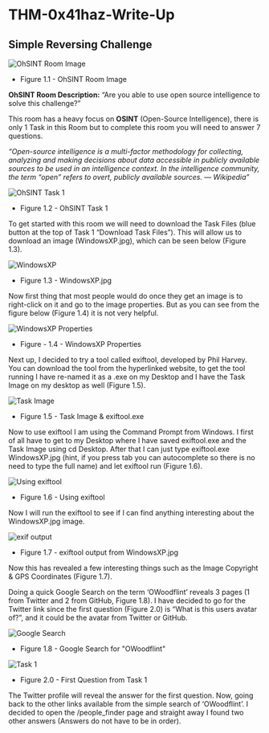 # THM-0x41haz-Write-Up
## Simple Reversing Challenge


![OhSINT Room Image](https://user-images.githubusercontent.com/29344252/172438032-abff2b5e-de9b-4763-83cc-6eaa52d24cf8.png?style=centerme)

 
- Figure 1.1 - OhSINT Room Image

**OhSINT Room Description:** “Are you able to use open source intelligence to solve this challenge?”

This room has a heavy focus on **OSINT** (Open-Source Intelligence), there is only 1 Task in this Room but to complete this room you will need to answer 7 questions.

*“Open-source intelligence is a multi-factor methodology for collecting, analyzing and making decisions about data accessible in publicly available sources to be used in an intelligence context. In the intelligence community, the term “open” refers to overt, publicly available sources. — Wikipedia”*

![OhSINT Task 1](https://user-images.githubusercontent.com/29344252/172439411-dca6094b-ea20-4aa9-8554-3409a409007d.png)

- Figure 1.2 - OhSINT Task 1

To get started with this room we will need to download the Task Files (blue button at the top of Task 1 “Download Task Files”). This will allow us to download an image (WindowsXP.jpg), which can be seen below (Figure 1.3).

![WindowsXP](https://user-images.githubusercontent.com/29344252/172439458-f4c61d9c-60a8-4301-80ef-0613a419e441.jpg)

- Figure 1.3 - WindowsXP.jpg

Now first thing that most people would do once they get an image is to right-click on it and go to the image properties. But as you can see from the figure below (Figure 1.4) it is not very helpful.

![WindowsXP Properties](https://user-images.githubusercontent.com/29344252/172440253-21787f78-1a3a-472b-97d0-e6ee427cc56f.png)

- Figure - 1.4 - WindowsXP Properties

Next up, I decided to try a tool called exiftool, developed by Phil Harvey. You can download the tool from the hyperlinked website, to get the tool running I have re-named it as a .exe on my Desktop and I have the Task Image on my desktop as well (Figure 1.5).

![Task Image](https://user-images.githubusercontent.com/29344252/172440405-e0d5f061-01c9-4518-b615-65dfcaab285a.png)

- Figure 1.5 - Task Image & exiftool.exe

Now to use exiftool I am using the Command Prompt from Windows. I first of all have to get to my Desktop where I have saved exiftool.exe and the Task Image using cd Desktop. After that I can just type exiftool.exe WindowsXP.jpg (hint, if you press tab you can autocomplete so there is no need to type the full name) and let exiftool run (Figure 1.6).

![Using exiftool](https://user-images.githubusercontent.com/29344252/172440489-4b0b2692-eeac-4196-adad-cccffee27c95.png)

- Figure 1.6 - Using exiftool

Now I will run the exiftool to see if I can find anything interesting about the WindowsXP.jpg image.

![exif output](https://user-images.githubusercontent.com/29344252/172440581-269a3e9c-8b8a-4373-8e7e-3e310307f42a.png)

- Figure 1.7 - exiftool output from WindowsXP.jpg

Now this has revealed a few interesting things such as the Image Copyright & GPS Coordinates (Figure 1.7).

Doing a quick Google Search on the term ‘OWoodflint’ reveals 3 pages (1 from Twitter and 2 from GitHub, Figure 1.8). I have decided to go for the Twitter link since the first question (Figure 2.0) is “What is this users avatar of?”, and it could be the avatar from Twitter or GitHub.

![Google Search](https://user-images.githubusercontent.com/29344252/172440736-5a9059cb-d6f7-416d-aed1-61696cf7f5e5.png)

- Figure 1.8 - Google Search for "OWoodflint"

![Task 1](https://user-images.githubusercontent.com/29344252/172440837-8c998d97-893e-4486-b2ce-5df74e98ac56.png)

- Figure 2.0 - First Question from Task 1

The Twitter profile will reveal the answer for the first question. Now, going back to the other links available from the simple search of ‘OWoodflint’. I decided to open the /people_finder page and straight away I found two other answers (Answers do not have to be in order).


